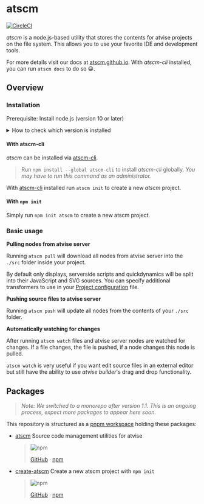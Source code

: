 # atscm

[![CircleCI](https://circleci.com/gh/atSCM/atscm/tree/master.svg?style=svg)](https://circleci.com/gh/atSCM/atscm)

_atscm_ is a node.js-based utility that stores the contents for atvise projects on the file system. This allows you to use your favorite IDE and development tools.

For more details visit our docs at [atscm.github.io](https://atscm.github.io). With _atscm-cli_ installed, you can run `atscm docs` to do so 😀.

## Overview

<!-- BEGIN overview -->
<!-- This section is generated. Run `npm run update-monorepo` to update it. -->

### Installation

Prerequisite: Install node.js (version 10 or later)

<details><summary>How to check which version is installed</summary>

- Make sure [node.js](https://nodejs.org) (version 10 or later) is installed by running `node --version`.
- Make sure [npm](https://www.npmjs.com) is installed by running `npm --version`.

</details>

#### With atscm-cli

_atscm_ can be installed via [atscm-cli](https://github.com/atSCM/atscm-cli).

> Run `npm install --global atscm-cli` to install _atscm-cli_ globally. _You may have to run this command as an administrator._

With [atscm-cli](https://github.com/atSCM/atscm-cli) installed run `atscm init` to create a new _atscm_ project.

#### With `npm init`

Simply run `npm init atscm` to create a new atscm project.

### Basic usage

**Pulling nodes from atvise server**

Running `atscm pull` will download all nodes from atvise server into the `./src` folder inside your project.

By default only displays, serverside scripts and quickdynamics will be split into their JavaScript and SVG sources. You can specify additional transformers to use in your [Project configuration](#project-configuration) file.

**Pushing source files to atvise server**

Running `atscm push` will update all nodes from the contents of your `./src` folder.

**Automatically watching for changes**

After running `atscm watch` files and atvise server nodes are watched for changes. If a file changes, the file is pushed, if a node changes this node is pulled.

`atscm watch` is very useful if you want edit source files in an external editor but still have the ability to use _atvise builder_'s drag and drop functionality.

<!-- END overview -->

## Packages

> _Note: We switched to a monorepo after version 1.1. This is an ongoing process, expect more packages to appear here soon._

This repository is structured as a [pnpm workspace](https://pnpm.js.org/en/workspaces) holding these packages:

<!-- BEGIN packages -->
<!-- This section is generated. Run `npm run update-monorepo` to update it. -->

- [atscm](./packages/atscm) Source code management utilities for atvise

  > ![npm](https://img.shields.io/npm/v/atscm?logo=npm)
  >
  > [GitHub](https://github.com/atSCM/atscm/tree/master/packages/atscm#readme) · [npm](https://www.npmjs.com/package/atscm)

- [create-atscm](./packages/create-atscm) Create a new atscm project with `npm init`

  > ![npm](https://img.shields.io/npm/v/create-atscm?logo=npm)
  >
  > [GitHub](https://github.com/atSCM/atscm/tree/master/packages/create-atscm#readme) · [npm](https://www.npmjs.com/package/create-atscm)

<!-- END packages -->
